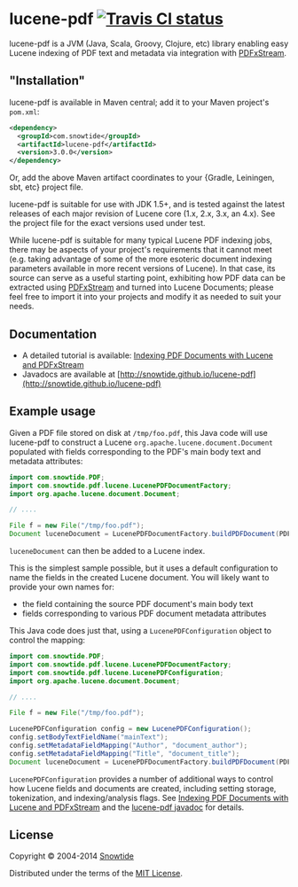 # lucene-pdf [![Travis CI status](https://secure.travis-ci.org/snowtide/lucene-pdf.png?branch=master)](http://travis-ci.org/#!/snowtide/lucene-pdf/builds)

lucene-pdf is a JVM (Java, Scala, Groovy, Clojure, etc) library enabling easy
Lucene indexing of PDF text and metadata via integration with
[PDFxStream](http://snowtide.com).

## "Installation"

lucene-pdf is available in Maven central; add it to your Maven project's `pom.xml`:

```xml
<dependency>
  <groupId>com.snowtide</groupId>
  <artifactId>lucene-pdf</artifactId>
  <version>3.0.0</version>
</dependency>
```

Or, add the above Maven artifact coordinates to your {Gradle, Leiningen, sbt, etc} project file.

lucene-pdf is suitable for use with JDK 1.5+, and is tested against the latest
releases of each major revision of Lucene core (1.x, 2.x, 3.x, an 4.x). See the
project file for the exact versions used under test.

While lucene-pdf is suitable for many typical Lucene PDF indexing jobs, there
may be aspects of your project's requirements that it cannot meet (e.g. taking
advantage of some of the more esoteric document indexing parameters available in more
recent versions of Lucene). In that case, its source can serve as a useful
starting point, exhibiting how PDF data can be extracted using
[PDFxStream](http://snowtide.com) and turned into Lucene Documents; please feel
free to import it into your projects and modify it as needed to suit your needs.

## Documentation

* A detailed tutorial is available:
  [Indexing PDF Documents with Lucene and PDFxStream](http://www.snowtide.com/help/indexing-pdf-documents-with-lucene-and-pdfxstream)
* Javadocs are available at [http://snowtide.github.io/lucene-pdf](http://snowtide.github.io/lucene-pdf)

## Example usage

Given a PDF file stored on disk at `/tmp/foo.pdf`, this Java code will use
lucene-pdf to construct a Lucene `org.apache.lucene.document.Document` populated
with fields corresponding to the PDF's main body text and metadata attributes:

```java
import com.snowtide.PDF;
import com.snowtide.pdf.lucene.LucenePDFDocumentFactory;
import org.apache.lucene.document.Document;

// ....

File f = new File("/tmp/foo.pdf");
Document luceneDocument = LucenePDFDocumentFactory.buildPDFDocument(PDF.open(f));
```

`luceneDocument` can then be added to a Lucene index.

This is the simplest sample possible, but it uses a default configuration to
name the fields in the created Lucene document. You will likely want to provide
your own names for:

* the field containing the source PDF document's main body text
* fields corresponding to various PDF document metadata attributes

This Java code does just that, using a `LucenePDFConfiguration` object to
control the mapping:

```java
import com.snowtide.PDF;
import com.snowtide.pdf.lucene.LucenePDFDocumentFactory;
import com.snowtide.pdf.lucene.LucenePDFConfiguration;
import org.apache.lucene.document.Document;

// ....

File f = new File("/tmp/foo.pdf");

LucenePDFConfiguration config = new LucenePDFConfiguration();
config.setBodyTextFieldName("mainText");
config.setMetadataFieldMapping("Author", "document_author");
config.setMetadataFieldMapping("Title", "document_title");
Document luceneDocument = LucenePDFDocumentFactory.buildPDFDocument(PDF.open(f), config);
```

`LucenePDFConfiguration` provides a number of additional ways to control how
Lucene fields and documents are created, including setting storage,
tokenization, and indexing/analysis flags. See
[Indexing PDF Documents with Lucene and PDFxStream](http://www.snowtide.com/help/indexing-pdf-documents-with-lucene-and-pdfxstream)
and the [lucene-pdf javadoc](http://snowtide.github.io/lucene-pdf) for details.

## License

Copyright © 2004-2014 [Snowtide](http://snowtide.com)

Distributed under the terms of the [MIT License](http://opensource.org/licenses/MIT).
